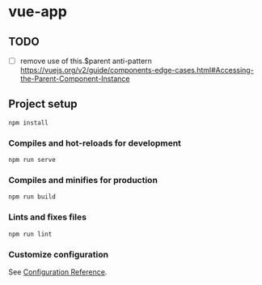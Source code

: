 # vue-app

## TODO

- [ ] remove use of this.\$parent anti-pattern
      <https://vuejs.org/v2/guide/components-edge-cases.html#Accessing-the-Parent-Component-Instance>

## Project setup

```
npm install
```

### Compiles and hot-reloads for development

```
npm run serve
```

### Compiles and minifies for production

```
npm run build
```

### Lints and fixes files

```
npm run lint
```

### Customize configuration

See [Configuration Reference](https://cli.vuejs.org/config/).
